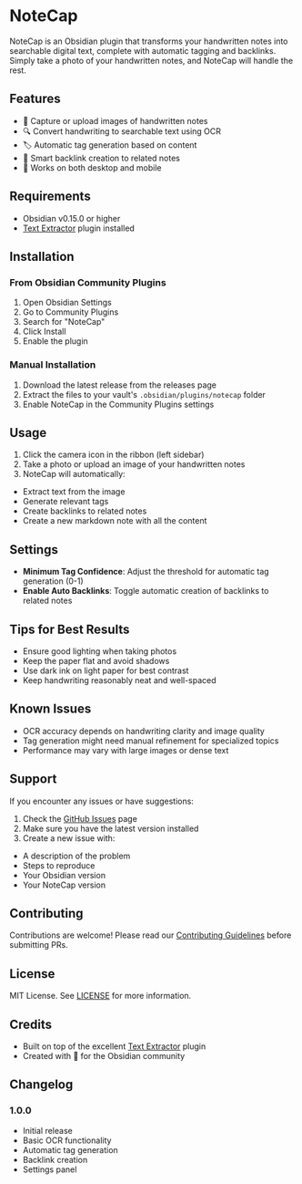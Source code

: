 # NoteCap

NoteCap is an Obsidian plugin that transforms your handwritten notes into searchable digital text, complete with automatic tagging and backlinks. Simply take a photo of your handwritten notes, and NoteCap will handle the rest.

## Features

- 📸 Capture or upload images of handwritten notes
- 🔍 Convert handwriting to searchable text using OCR
- 🏷️ Automatic tag generation based on content
- 🔗 Smart backlink creation to related notes
- 📱 Works on both desktop and mobile

## Requirements

- Obsidian v0.15.0 or higher
- [Text Extractor](https://github.com/scambier/obsidian-text-extractor) plugin installed

## Installation

### From Obsidian Community Plugins

1. Open Obsidian Settings
2. Go to Community Plugins
3. Search for "NoteCap"
4. Click Install
5. Enable the plugin

### Manual Installation

1. Download the latest release from the releases page
2. Extract the files to your vault's `.obsidian/plugins/notecap` folder
3. Enable NoteCap in the Community Plugins settings

## Usage

1. Click the camera icon in the ribbon (left sidebar)
2. Take a photo or upload an image of your handwritten notes
3. NoteCap will automatically:

- Extract text from the image
- Generate relevant tags
- Create backlinks to related notes
- Create a new markdown note with all the content

## Settings

- **Minimum Tag Confidence**: Adjust the threshold for automatic tag generation (0-1)
- **Enable Auto Backlinks**: Toggle automatic creation of backlinks to related notes

## Tips for Best Results

- Ensure good lighting when taking photos
- Keep the paper flat and avoid shadows
- Use dark ink on light paper for best contrast
- Keep handwriting reasonably neat and well-spaced

## Known Issues

- OCR accuracy depends on handwriting clarity and image quality
- Tag generation might need manual refinement for specialized topics
- Performance may vary with large images or dense text

## Support

If you encounter any issues or have suggestions:

1. Check the [GitHub Issues](https://github.com/yourusername/notecap/issues) page
2. Make sure you have the latest version installed
3. Create a new issue with:

- A description of the problem
- Steps to reproduce
- Your Obsidian version
- Your NoteCap version

## Contributing

Contributions are welcome! Please read our [Contributing Guidelines](CONTRIBUTING.md) before submitting PRs.

## License

MIT License. See [LICENSE](LICENSE) for more information.

## Credits

- Built on top of the excellent [Text Extractor](https://github.com/scambier/obsidian-text-extractor) plugin
- Created with 💜 for the Obsidian community

## Changelog

### 1.0.0

- Initial release
- Basic OCR functionality
- Automatic tag generation
- Backlink creation
- Settings panel
